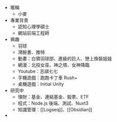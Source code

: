 - 暱稱
	- 小麥
- 專業背景
	- 認知心理學碩士
	- 網站前端工程師
- 興趣
	- 羽球
	- 滑臉書、推特
	- 動畫：白領羽球部、進級的巨人、戀上換裝娃娃
	- 網漫：北投女巫、神之塔、女神降臨
	- Youtube：志祺七七
	- 手機遊戲：跑跑卡丁車 Rush+
	- 桌機遊戲：Initial Unity
- 研究中
	- 理財：基金、連結基金、股票、ETF
	- 程式：Node.js 後端、測試、Nuxt3
	- 知識管理：[[Logseq]]、[[Obsidian]]
-